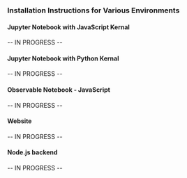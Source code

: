 ### Installation Instructions for Various Environments

#### Jupyter Notebook with JavaScript Kernal
-- IN PROGRESS --

#### Jupyter Notebook with Python Kernal
-- IN PROGRESS --

#### Observable Notebook - JavaScript
-- IN PROGRESS --

#### Website
-- IN PROGRESS --

#### Node.js backend
-- IN PROGRESS --
